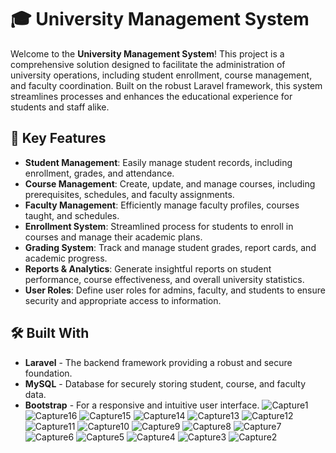 # 🎓 University Management System

Welcome to the **University Management System**! This project is a comprehensive solution designed to facilitate the administration of university operations, including student enrollment, course management, and faculty coordination. Built on the robust Laravel framework, this system streamlines processes and enhances the educational experience for students and staff alike.

## 🚀 Key Features

- **Student Management**: Easily manage student records, including enrollment, grades, and attendance.
- **Course Management**: Create, update, and manage courses, including prerequisites, schedules, and faculty assignments.
- **Faculty Management**: Efficiently manage faculty profiles, courses taught, and schedules.
- **Enrollment System**: Streamlined process for students to enroll in courses and manage their academic plans.
- **Grading System**: Track and manage student grades, report cards, and academic progress.
- **Reports & Analytics**: Generate insightful reports on student performance, course effectiveness, and overall university statistics.
- **User Roles**: Define user roles for admins, faculty, and students to ensure security and appropriate access to information.

## 🛠️ Built With

- **Laravel** - The backend framework providing a robust and secure foundation.
- **MySQL** - Database for securely storing student, course, and faculty data.
- **Bootstrap** - For a responsive and intuitive user interface.
![Capture1](https://github.com/user-attachments/assets/0e57b8bd-7b24-4cf4-b3fa-af16beea1503)
![Capture16](https://github.com/user-attachments/assets/9200b552-a196-4139-ad31-4fefff13f84b)
![Capture15](https://github.com/user-attachments/assets/c7668892-c52b-4071-8be6-5924e692fb31)
![Capture14](https://github.com/user-attachments/assets/80e8689c-0b77-4080-a38f-d2f6a91bca0e)
![Capture13](https://github.com/user-attachments/assets/b1e42f93-147d-4548-97a5-bd0323c5634b)
![Capture12](https://github.com/user-attachments/assets/da8b53ea-6834-4a95-8822-9e3f075ba081)
![Capture11](https://github.com/user-attachments/assets/dd3bcc7a-4b85-447a-bc67-724ff6fb942a)
![Capture10](https://github.com/user-attachments/assets/25566882-86b7-476e-b7cc-43c3d47b857a)
![Capture9](https://github.com/user-attachments/assets/25f4b650-918c-4943-ad24-b244922f57fa)
![Capture8](https://github.com/user-attachments/assets/5b323261-1fa1-4f1d-8a54-ea55397432cd)
![Capture7](https://github.com/user-attachments/assets/cb905b45-5c07-4b3e-8a86-6ac9d6492e33)
![Capture6](https://github.com/user-attachments/assets/a4203ddc-6818-49e1-97a9-71db39096217)
![Capture5](https://github.com/user-attachments/assets/7b882441-d4dc-417e-9acd-2614947146c3)
![Capture4](https://github.com/user-attachments/assets/b371032a-3c0a-412c-80ce-a2c081aa1f38)
![Capture3](https://github.com/user-attachments/assets/a69adbbc-3b4c-459b-ba0f-788cf92822d8)
![Capture2](https://github.com/user-attachments/assets/ce889b7c-1864-4e25-adda-ed2cdee8f871)
